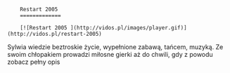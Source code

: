 
        Restart 2005 
        =============
        
        [![Restart 2005 ](http://vidos.pl/images/player.gif)](http://vidos.pl/restart-2005)
        
        
 Sylwia wiedzie beztroskie życie, wypełnione zabawą, tańcem, muzyką. Ze swoim chłopakiem prowadzi miłosne gierki aż do chwili, gdy z powodu zobacz pełny opis
    